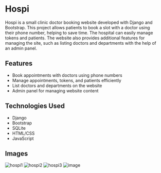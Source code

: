 # Hospi

Hospi is a small clinic doctor booking website developed with Django and Bootstrap. This project allows patients to book a slot with a doctor using their phone number, helping to save time. The hospital can easily manage tokens and patients. The website also provides additional features for managing the site, such as listing doctors and departments with the help of an admin panel.

## Features

- Book appointments with doctors using phone numbers
- Manage appointments, tokens, and patients efficiently
- List doctors and departments on the website
- Admin panel for managing website content

## Technologies Used

- Django
- Bootstrap
- SQLite
- HTML/CSS
- JavaScript

## Images
![hospi1](https://github.com/rabeeh003/Hospi/assets/88257579/7d21292c-6965-4a7b-b3b9-7aaebd29a986)
![hospi2](https://github.com/rabeeh003/Hospi/assets/88257579/cdc31bd0-4a23-4302-9e2c-50a94d1f2081)
![hospi3](https://github.com/rabeeh003/Hospi/assets/88257579/f51de932-4333-40ed-8004-0100ec59dca3)
![image](https://github.com/rabeeh003/Hospi/assets/88257579/8d34a345-612e-46d9-8f9e-715d1a5b2cc6)
